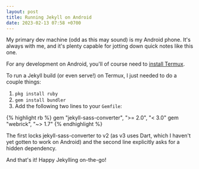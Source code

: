 ```yaml
---
layout: post
title: Running Jekyll on Android
date: 2023-02-13 07:58 +0700
---
```


My primary dev machine (odd as this may sound) is my Android phone.
It's always with me, and it's plenty capable for jotting down quick notes like this one.

For any development on Android, you'll of course need to [install Termux](https://termux.dev/en/).

To run a Jekyll build (or even serve!) on Termux, I just needed to do a couple things:

1. `pkg install ruby`
2. `gem install bundler`
3. Add the following two lines to your `Gemfile`:

{% highlight rb %}
gem "jekyll-sass-converter", ">= 2.0", "< 3.0"
gem "webrick", "~> 1.7"
{% endhighlight %}

The first locks jekyll-sass-converter to v2 (as v3 uses Dart, which I haven't yet gotten to work on Android) and the second line explicitly asks for a hidden dependency.

And that's it!
Happy Jekylling on-the-go!
